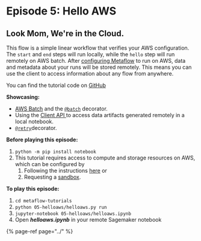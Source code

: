 # Episode 5: Hello AWS

## Look Mom, We're in the Cloud.

This flow is a simple linear workflow that verifies your AWS configuration. The `start` and `end` steps will run locally, while the `hello` step will run remotely on AWS batch. After [configuring Metaflow]() to run on AWS, data and metadata about your runs will be stored remotely. This means you can use the client to access information about any flow from anywhere.

You can find the tutorial code on [GitHub](https://github.com/Netflix/metaflow/tree/master/metaflow/tutorials/05-helloaws)

**Showcasing:**

* [AWS Batch]() and the [`@batch`](../../../metaflow-r/scaling.md#using-aws-batch-selectively-with-batch-decorator) decorator.
* Using the [Client API ](../../../metaflow-r/client.md)to access data artifacts generated remotely in a local notebook.
* [`@retry`](../../../metaflow-r/failures.md#retrying-tasks-with-retry-decorator)decorator.

**Before playing this episode:**

1. `python -m pip install notebook`
2. This tutorial requires access to compute and storage resources on AWS, which can be configured by 
   1. Following the instructions [here](https://admin-docs.metaflow.org/metaflow-on-aws/deployment-guide) or 
   2. Requesting a [sandbox](https://docs.metaflow.org/metaflow-on-aws/metaflow-sandbox).

**To play this episode:**

1. `cd metaflow-tutorials`
2. `python 05-helloaws/helloaws.py run`
3. `jupyter-notebook 05-helloaws/helloaws.ipynb`
4. Open _**helloaws.ipynb**_ in your remote Sagemaker notebook

{% page-ref page="../" %}

